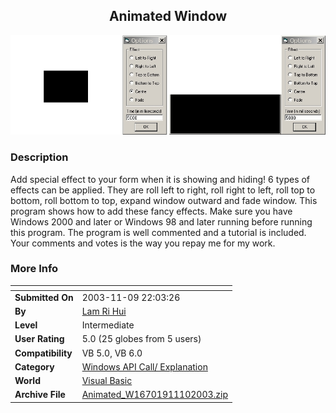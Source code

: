 ﻿<div align="center">

## Animated Window

<img src="PIC20031110137406905.JPG">
</div>

### Description

Add special effect to your form when it is showing and hiding! 6 types of effects can be applied. They are roll left to right, roll right to left, roll top to bottom, roll bottom to top, expand window outward and fade window. This program shows how to add these fancy effects. Make sure you have Windows 2000 and later or Windows 98 and later running before running this program. The program is well commented and a tutorial is included. Your comments and votes is the way you repay me for my work.
 
### More Info
 


<span>             |<span>
---                |---
**Submitted On**   |2003-11-09 22:03:26
**By**             |[Lam Ri Hui](https://github.com/Planet-Source-Code/PSCIndex/blob/master/ByAuthor/lam-ri-hui.md)
**Level**          |Intermediate
**User Rating**    |5.0 (25 globes from 5 users)
**Compatibility**  |VB 5\.0, VB 6\.0
**Category**       |[Windows API Call/ Explanation](https://github.com/Planet-Source-Code/PSCIndex/blob/master/ByCategory/windows-api-call-explanation__1-39.md)
**World**          |[Visual Basic](https://github.com/Planet-Source-Code/PSCIndex/blob/master/ByWorld/visual-basic.md)
**Archive File**   |[Animated\_W16701911102003\.zip](https://github.com/Planet-Source-Code/lam-ri-hui-animated-window__1-49792/archive/master.zip)








